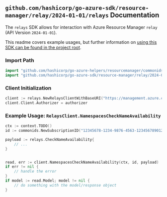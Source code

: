 
## `github.com/hashicorp/go-azure-sdk/resource-manager/relay/2024-01-01/relays` Documentation

The `relays` SDK allows for interaction with Azure Resource Manager `relay` (API Version `2024-01-01`).

This readme covers example usages, but further information on [using this SDK can be found in the project root](https://github.com/hashicorp/go-azure-sdk/tree/main/docs).

### Import Path

```go
import "github.com/hashicorp/go-azure-helpers/resourcemanager/commonids"
import "github.com/hashicorp/go-azure-sdk/resource-manager/relay/2024-01-01/relays"
```


### Client Initialization

```go
client := relays.NewRelaysClientWithBaseURI("https://management.azure.com")
client.Client.Authorizer = authorizer
```


### Example Usage: `RelaysClient.NamespacesCheckNameAvailability`

```go
ctx := context.TODO()
id := commonids.NewSubscriptionID("12345678-1234-9876-4563-123456789012")

payload := relays.CheckNameAvailability{
	// ...
}


read, err := client.NamespacesCheckNameAvailability(ctx, id, payload)
if err != nil {
	// handle the error
}
if model := read.Model; model != nil {
	// do something with the model/response object
}
```
